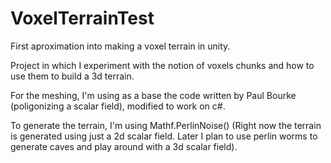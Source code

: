 # VoxelTerrainTest
First aproximation into making a voxel terrain in unity.

Project in which I experiment with the notion of voxels chunks and how to use them to build a 3d terrain. 

For the meshing, I'm using as a base the code written by Paul Bourke (poligonizing a scalar field), modified to work on c#.

To generate the terrain, I'm using Mathf.PerlinNoise() (Right now the terrain is generated using just a 2d scalar field. Later I plan to use perlin worms to generate caves and play around with a 3d scalar field).
